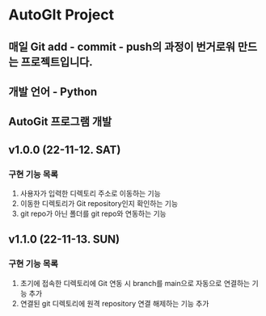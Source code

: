 # AutoGIt Project


## 매일 Git add - commit - push의 과정이 번거로워 만드는 프로젝트입니다.
## 개발 언어 - Python

## AutoGit 프로그램 개발
## v1.0.0 (22-11-12. SAT)

### 구현 기능 목록
  1. 사용자가 입력한 디렉토리 주소로 이동하는 기능
  2. 이동한 디렉토리가 Git repository인지 확인하는 기능
  3. git repo가 아닌 폴더를 git repo와 연동하는 기능 


## v1.1.0 (22-11-13. SUN)
 
### 구현 기능 목록
  1. 초기에 접속한 디렉토리에 Git 연동 시 branch를 main으로 자동으로 연결하는 기능 추가
  2. 연결된 git 디렉토리에 원격 repository 연결 해제하는 기능 추가


